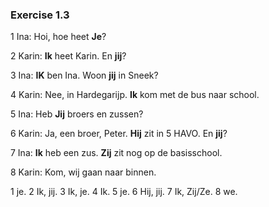 ### Exercise 1.3

1 Ina: Hoi, hoe heet **Je**?

2 Karin: **Ik** heet Karin. En **jij**?

3 Ina: **IK** ben Ina. Woon **jij** in Sneek?

4 Karin: Nee, in Hardegarijp. **Ik** kom met de bus naar school.

5 Ina: Heb **Jij** broers en zussen?

6 Karin: Ja, een broer, Peter. **Hij** zit in 5 HAVO. En **jij**?

7 Ina: **Ik** heb een zus. **Zij** zit nog op de basisschool.

8 Karin: Kom, wij gaan naar binnen.

1 je. 2 Ik, jij. 3 Ik, je. 4 Ik. 5 je. 6 Hij, jij. 7 Ik, Zij/Ze. 8 we.